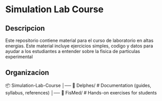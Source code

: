 # Simulation Lab Course

## Descripcion
Este repositorio contiene material para el curso de laboratorio en altas energias.  Este material incluye ejercicios simples, codigo y datos para ayudar a los estudiantes a entender sobre la fisica de particulas experimental


## Organizacion 


📦 Simulation-Lab-Course
│── 📁 Delphes/                # Documentation (guides, syllabus, references)
│── 📁 FisMed/           # Hands-on exercises for students




   
